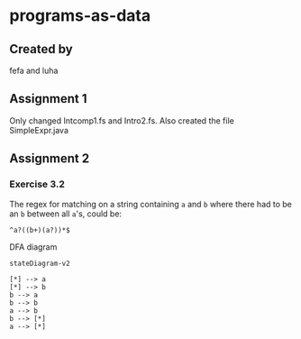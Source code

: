 # programs-as-data

## Created by

fefa and luha

## Assignment 1

Only changed Intcomp1.fs and Intro2.fs.
Also created the file SimpleExpr.java

## Assignment 2

### Exercise 3.2

The regex for matching on a string containing `a` and `b` where there had to be an `b` between all `a`'s, could be:

```regex
^a?((b+)(a?))*$
```

DFA diagram
```mermaid
stateDiagram-v2

[*] --> a
[*] --> b
b --> a
b --> b
a --> b
b --> [*]
a --> [*]
```

